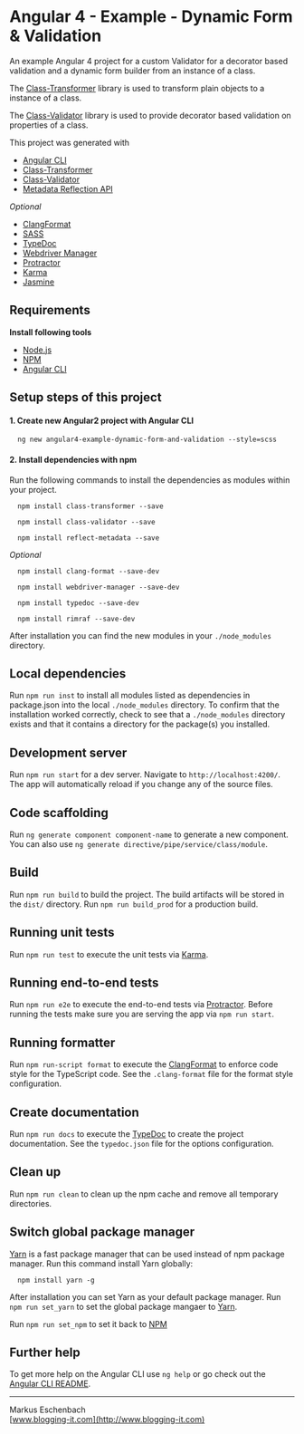 #  Angular 4 - Example - Dynamic Form & Validation

An example Angular 4 project for a custom Validator for a decorator based validation and a dynamic form builder from an instance of a class.

The [Class-Transformer](https://github.com/pleerock/class-transformer) library is used to transform plain objects to a instance of a class.

The [Class-Validator](https://github.com/pleerock/class-validator) library is used to provide decorator based validation on properties of a class. 

This project was generated with 

- [Angular CLI](https://github.com/angular/angular-cli)
- [Class-Transformer](https://github.com/pleerock/class-transformer)
- [Class-Validator](https://github.com/pleerock/class-validator)
- [Metadata Reflection API](https://github.com/rbuckton/reflect-metadata)

*Optional*
- [ClangFormat](https://github.com/angular/clang-format)
- [SASS](http://www.sass-lang.com)
- [TypeDoc](http://www.typedoc.org)
- [Webdriver Manager](https://github.com/angular/webdriver-manager)
- [Protractor](http://www.protractortest.org)
- [Karma](http://karma-runner.github.io)
- [Jasmine](https://jasmine.github.io)


## Requirements

 **Install following tools**

- [Node.js](https://nodejs.org)
- [NPM](https://www.npmjs.com)
- [Angular CLI](https://github.com/angular/angular-cli)


## Setup steps of this project

#### 1. Create new Angular2 project with Angular CLI

      ng new angular4-example-dynamic-form-and-validation --style=scss

#### 2. Install dependencies with npm

Run the following commands to install the dependencies as modules within your project.

      npm install class-transformer --save

      npm install class-validator --save

      npm install reflect-metadata --save

*Optional*

      npm install clang-format --save-dev

      npm install webdriver-manager --save-dev

      npm install typedoc --save-dev

      npm install rimraf --save-dev           
      
After installation you can find the new modules in your `./node_modules` directory.

## Local dependencies

Run `npm run inst` to install all modules listed as dependencies in package.json into the local `./node_modules` directory.
To confirm that the installation worked correctly, check to see that a `./node_modules` directory exists and that it contains a directory for the package(s) you installed.

## Development server
Run `npm run start` for a dev server. Navigate to `http://localhost:4200/`. The app will automatically reload if you change any of the source files.

## Code scaffolding

Run `ng generate component component-name` to generate a new component. You can also use `ng generate directive/pipe/service/class/module`.

## Build

Run `npm run build` to build the project. The build artifacts will be stored in the `dist/` directory.
Run `npm run build_prod` for a production build.

## Running unit tests

Run `npm run test` to execute the unit tests via [Karma](https://karma-runner.github.io).

## Running end-to-end tests

Run `npm run e2e` to execute the end-to-end tests via [Protractor](http://www.protractortest.org/).
Before running the tests make sure you are serving the app via `npm run start`.

## Running formatter

Run `npm run-script format` to execute the [ClangFormat](https://clang.llvm.org/docs/ClangFormat.html) to enforce code style for the TypeScript code.
See the `.clang-format` file for the format style configuration.

## Create documentation

Run `npm run docs` to execute the [TypeDoc](http://www.typedoc.org) to create the project documentation.
See the `typedoc.json` file for the options configuration.

## Clean up

Run `npm run clean` to clean up the npm cache and remove all temporary directories.

## Switch global package manager

[Yarn](https://www.yarnpkg.com) is a fast package manager that can be used instead of npm package manager. 
Run this command install Yarn globally:

      npm install yarn -g

After installation you can set Yarn as your default package manager.
Run `npm run set_yarn` to set the global package mangaer to [Yarn](https://www.yarnpkg.com).

Run `npm run set_npm` to set it back to [NPM](https://www.npmjs.com)

## Further help

To get more help on the Angular CLI use `ng help` or go check out the [Angular CLI README](https://github.com/angular/angular-cli/blob/master/README.md).

----------------------------------
Markus Eschenbach  
[www.blogging-it.com](http://www.blogging-it.com)
